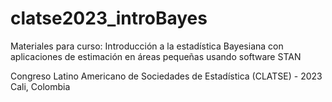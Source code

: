 # clatse2023_introBayes
Materiales para curso: Introducción a la estadística Bayesiana con aplicaciones de estimación en áreas pequeñas usando software STAN

Congreso Latino Americano de Sociedades de Estadística (CLATSE) - 2023 
Cali, Colombia



